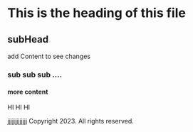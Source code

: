 # This is the heading of this file
## subHead
add Content to see changes
### sub sub sub ....
#### more content
HI HI HI

jjjjjjjjjjjjj
Copyright 2023. All rights reserved.

